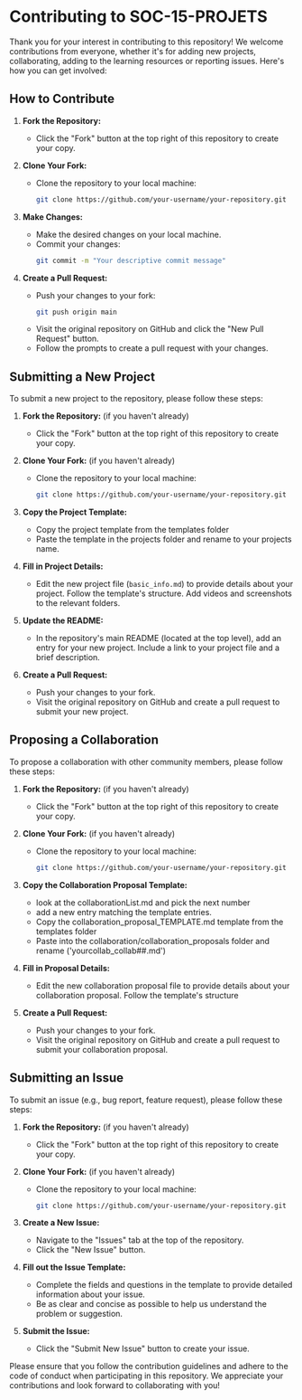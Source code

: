 # Contributing to SOC-15-PROJETS

Thank you for your interest in contributing to this repository! We welcome contributions from everyone, whether it's for adding new projects, collaborating, adding to the learning resources or reporting issues. Here's how you can get involved:

## How to Contribute

1. **Fork the Repository:**
   - Click the "Fork" button at the top right of this repository to create your copy.

2. **Clone Your Fork:**
   - Clone the repository to your local machine:
     ```sh
     git clone https://github.com/your-username/your-repository.git
     ```

3. **Make Changes:**
   - Make the desired changes on your local machine.
   - Commit your changes:
     ```sh
     git commit -m "Your descriptive commit message"
     ```

4. **Create a Pull Request:**
   - Push your changes to your fork:
     ```sh
     git push origin main
     ```
   - Visit the original repository on GitHub and click the "New Pull Request" button.
   - Follow the prompts to create a pull request with your changes.

## Submitting a New Project

To submit a new project to the repository, please follow these steps:

1. **Fork the Repository:** (if you haven't already)
   - Click the "Fork" button at the top right of this repository to create your copy.

2. **Clone Your Fork:** (if you haven't already)
   - Clone the repository to your local machine:
     ```sh
     git clone https://github.com/your-username/your-repository.git
     ```

3. **Copy the Project Template:**
   - Copy the project template from the templates folder
   - Paste the template in the projects folder and rename to your projects name.

4. **Fill in Project Details:**
   - Edit the new project file (`basic_info.md`) to provide details about your project. Follow the template's structure. Add videos and screenshots to the relevant folders.

5. **Update the README:**
   - In the repository's main README (located at the top level), add an entry for your new project. Include a link to your project file and a brief description.

6. **Create a Pull Request:**
   - Push your changes to your fork.
   - Visit the original repository on GitHub and create a pull request to submit your new project.

## Proposing a Collaboration

To propose a collaboration with other community members, please follow these steps:

1. **Fork the Repository:** (if you haven't already)
   - Click the "Fork" button at the top right of this repository to create your copy.

2. **Clone Your Fork:** (if you haven't already)
   - Clone the repository to your local machine:
     ```sh
     git clone https://github.com/your-username/your-repository.git
     ```

3. **Copy the Collaboration Proposal Template:**
   - look at the collaborationList.md and pick the next number
   - add a new entry matching the template entries.
   - Copy the collaboration_proposal_TEMPLATE.md template from the templates folder
   - Paste into the collaboration/collaboration_proposals folder and rename ('yourcollab_collab##.md')

4. **Fill in Proposal Details:**
   - Edit the new collaboration proposal file to provide details about your collaboration proposal. Follow the template's structure
   

5. **Create a Pull Request:**
   - Push your changes to your fork.
   - Visit the original repository on GitHub and create a pull request to submit your collaboration proposal.


## Submitting an Issue

To submit an issue (e.g., bug report, feature request), please follow these steps:

1. **Fork the Repository:** (if you haven't already)
   - Click the "Fork" button at the top right of this repository to create your copy.

2. **Clone Your Fork:** (if you haven't already)
   - Clone the repository to your local machine:
     ```sh
     git clone https://github.com/your-username/your-repository.git
     ```

3. **Create a New Issue:**
   - Navigate to the "Issues" tab at the top of the repository.
   - Click the "New Issue" button.


4. **Fill out the Issue Template:**
   - Complete the fields and questions in the template to provide detailed information about your issue.
   - Be as clear and concise as possible to help us understand the problem or suggestion.

5. **Submit the Issue:**
   - Click the "Submit New Issue" button to create your issue.


Please ensure that you follow the contribution guidelines and adhere to the code of conduct when participating in this repository. We appreciate your contributions and look forward to collaborating with you!
